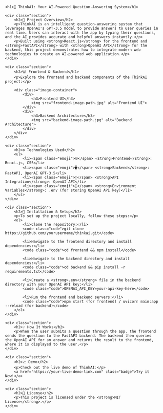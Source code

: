
    <h1>🚀 ThinkAI: Your AI-Powered Question-Answering System</h1>
    
    <div class="section">
        <h2>🔧 Project Overview</h2>
        <p>ThinkAI is an intelligent question-answering system that leverages OpenAI's GPT-3.5 model to provide answers to user queries in real time. Users can interact with the app by typing their questions, and the AI provides accurate and helpful answers instantly.</p>
        <p>Built using <strong>React.js</strong> for the frontend and <strong>FastAPI</strong> with <strong>OpenAI API</strong> for the backend, this project demonstrates how to integrate modern web technologies to create an AI-powered web application.</p>
    </div>

    <div class="section">
        <h2>💻 Frontend & Backend</h2>
        <p>Explore the frontend and backend components of the ThinkAI project:</p>

        <div class="image-container">
            <div>
                <h3>Frontend UI</h3>
                <img src="frontend-image-path.jpg" alt="Frontend UI">
            </div>
            <div>
                <h3>Backend Architecture</h3>
                <img src="backend-image-path.jpg" alt="Backend Architecture">
            </div>
        </div>
    </div>

    <div class="section">
        <h2>⚙️ Technologies Used</h2>
        <ul>
            <li><span class="emoji">🌐</span> <strong>Frontend</strong>: React.js, CSS</li>
            <li><span class="emoji">🖥️</span> <strong>Backend</strong>: FastAPI, OpenAI GPT-3.5</li>
            <li><span class="emoji">🔑</span> <strong>API Integration</strong>: OpenAI API</li>
            <li><span class="emoji">💾</span> <strong>Environment Variables</strong>: .env (for storing OpenAI API key)</li>
        </ul>
    </div>

    <div class="section">
        <h2>📂 Installation & Setup</h2>
        <p>To set up the project locally, follow these steps:</p>
        <ol>
            <li>Clone the repository:</li>
            <code class="code">git clone https://github.com/yourusername/thinkai.git</code>

            <li>Navigate to the frontend directory and install dependencies:</li>
            <code class="code">cd frontend && npm install</code>

            <li>Navigate to the backend directory and install dependencies:</li>
            <code class="code">cd backend && pip install -r requirements.txt</code>

            <li>Create a <strong>.env</strong> file in the backend directory with your OpenAI API key:</li>
            <code class="code">OPENAI_API_KEY=your-api-key-here</code>

            <li>Run the frontend and backend servers:</li>
            <code class="code">npm start (for frontend) / uvicorn main:app --reload (for backend)</code>
        </ol>
    </div>

    <div class="section">
        <h2>💡 How It Works</h2>
        <p>When the user submits a question through the app, the frontend sends the question to the FastAPI backend. The backend then queries the OpenAI API for an answer and returns the result to the frontend, where it is displayed to the user.</p>
    </div>

    <div class="section">
        <h2>📈 Demo</h2>
        <p>Check out the live demo of ThinkAI:</p>
        <a href="https://your-live-demo-link.com" class="badge">Try it Now!</a>
    </div>

    <div class="section">
        <h2>📄 License</h2>
        <p>This project is licensed under the <strong>MIT License</strong>.</p>
    </div>

